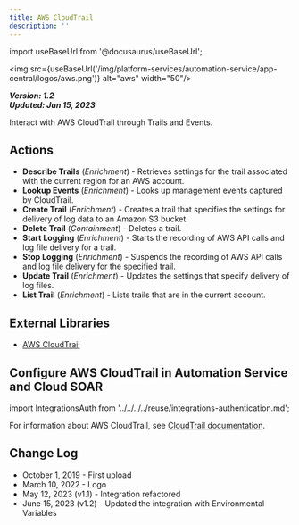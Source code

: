 ```yaml
---
title: AWS CloudTrail
description: ''
---
```

import useBaseUrl from '@docusaurus/useBaseUrl';

<img src={useBaseUrl('/img/platform-services/automation-service/app-central/logos/aws.png')} alt="aws" width="50"/>

***Version: 1.2  
Updated: Jun 15, 2023***

Interact with AWS CloudTrail through Trails and Events.

## Actions

* **Describe Trails** (*Enrichment*) - Retrieves settings for the trail associated with the current region for an AWS account.
* **Lookup Events** (*Enrichment*) - Looks up management events captured by CloudTrail.
* **Create Trail** (*Enrichment*) - Creates a trail that specifies the settings for delivery of log data to an Amazon S3 bucket.
* **Delete Trail** (*Containment*) - Deletes a trail.
* **Start Logging** (*Enrichment*) - Starts the recording of AWS API calls and log file delivery for a trail.
* **Stop Logging** (*Enrichment*) - Suspends the recording of AWS API calls and log file delivery for the specified trail.
* **Update Trail** (*Enrichment*) - Updates the settings that specify delivery of log files.
* **List Trail** (*Enrichment*) - Lists trails that are in the current account.

## External Libraries

* [AWS CloudTrail](https://github.com/boto/boto3/blob/develop/LICENSE)

## Configure AWS CloudTrail in Automation Service and Cloud SOAR

import IntegrationsAuth from '../../../../reuse/integrations-authentication.md';

<IntegrationsAuth/>

For information about AWS CloudTrail, see [CloudTrail documentation](https://docs.aws.amazon.com/cloudtrail/).

## Change Log

* October 1, 2019 - First upload
* March 10, 2022 - Logo
* May 12, 2023 (v1.1) - Integration refactored
* June 15, 2023 (v1.2) - Updated the integration with Environmental Variables
